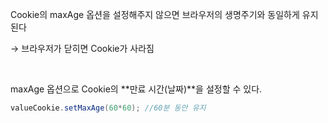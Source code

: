 Cookie의 maxAge 옵션을 설정해주지 않으면 브라우저의 생명주기와 동일하게 유지된다

→ 브라우저가 닫히면 Cookie가 사라짐

<br>

maxAge 옵션으로  Cookie의 **만료 시간(날짜)**을 설정할 수 있다.

```java
valueCookie.setMaxAge(60*60); //60분 동안 유지
```